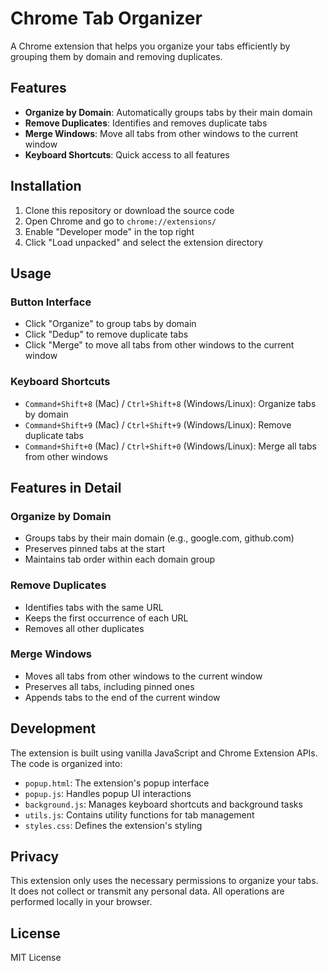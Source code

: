 # Chrome Tab Organizer

A Chrome extension that helps you organize your tabs efficiently by grouping them by domain and removing duplicates.

## Features

- **Organize by Domain**: Automatically groups tabs by their main domain
- **Remove Duplicates**: Identifies and removes duplicate tabs
- **Merge Windows**: Move all tabs from other windows to the current window
- **Keyboard Shortcuts**: Quick access to all features

## Installation

1. Clone this repository or download the source code
2. Open Chrome and go to `chrome://extensions/`
3. Enable "Developer mode" in the top right
4. Click "Load unpacked" and select the extension directory

## Usage

### Button Interface
- Click "Organize" to group tabs by domain
- Click "Dedup" to remove duplicate tabs
- Click "Merge" to move all tabs from other windows to the current window

### Keyboard Shortcuts
- `Command+Shift+8` (Mac) / `Ctrl+Shift+8` (Windows/Linux): Organize tabs by domain
- `Command+Shift+9` (Mac) / `Ctrl+Shift+9` (Windows/Linux): Remove duplicate tabs
- `Command+Shift+0` (Mac) / `Ctrl+Shift+0` (Windows/Linux): Merge all tabs from other windows

## Features in Detail

### Organize by Domain
- Groups tabs by their main domain (e.g., google.com, github.com)
- Preserves pinned tabs at the start
- Maintains tab order within each domain group

### Remove Duplicates
- Identifies tabs with the same URL
- Keeps the first occurrence of each URL
- Removes all other duplicates

### Merge Windows
- Moves all tabs from other windows to the current window
- Preserves all tabs, including pinned ones
- Appends tabs to the end of the current window

## Development

The extension is built using vanilla JavaScript and Chrome Extension APIs. The code is organized into:

- `popup.html`: The extension's popup interface
- `popup.js`: Handles popup UI interactions
- `background.js`: Manages keyboard shortcuts and background tasks
- `utils.js`: Contains utility functions for tab management
- `styles.css`: Defines the extension's styling

## Privacy

This extension only uses the necessary permissions to organize your tabs. It does not collect or transmit any personal data. All operations are performed locally in your browser.

## License

MIT License 